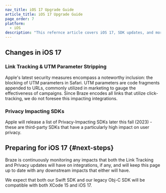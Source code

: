 ```yaml
---
nav_title: iOS 17 Upgrade Guide
article_title: iOS 17 Upgrade Guide
page_order: 7
platform: 
  - iOS
description: "This refernce article covers iOS 17, SDK updates, and more."
---
```


## Changes in iOS 17

### Link Tracking & UTM Parameter Stripping

Apple's latest security measures encompass a noteworthy inclusion: the blocking of UTM parameters in Safari. UTM parameters are code fragments appended to URLs, commonly utilized in marketing to gauge the effectiveness of campaigns. Since Braze encodes all links that utilize click-tracking, we do not foresee this impacting integrations. 

### Privacy Impacting SDKs

Apple will release a list of Privacy-Impacting SDKs later this fall (2023) - these are third-party SDKs that have a particularly high impact on user privacy.

## Preparing for iOS 17 {#next-steps}

Braze is continuously monitoring any impacts that both the Link Tracking and Privacy updates will have on integrations, if any, and will keep this page up to date with any downstream impacts that either will have. 

We expect that both our Swift SDK and our legacy Obj-C SDK will be compatible with both XCode 15 and iOS 17.
